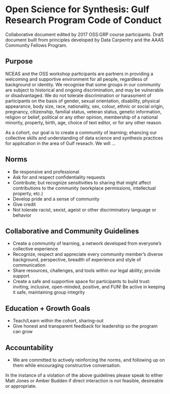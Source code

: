 
# Open Science for Synthesis: Gulf Research Program Code of Conduct

Collaborative document edited by 2017 OSS:GRP course participants.  Draft document built from principles developed by Data Carpentry and the AAAS Community Fellows Program.

## Purpose
NCEAS and the OSS workshop participants are partners in providing a welcoming and supportive environment for all people, regardless of background or identity. We recognise that some groups in our community are subject to historical and ongoing discrimination, and may be vulnerable or disadvantaged. We do not tolerate discrimination or harassment of participants on the basis of gender, sexual orientation, disability, physical appearance, body size, race, nationality, sex, colour, ethnic or social origin, pregnancy, citizenship, familial status, veteran status, genetic information, religion or belief, political or any other opinion, membership of a national minority, property, birth, age, choice of text editor, or for any other reason.

As a cohort, our goal is to create a community of learning; ehancing our collective skills and understanding of data science and synthesis practices for application in the area of Gulf reseach.  We will …

## Norms

- Be responsive and professional
- Ask for and respect confidentiality requests
- Contribute; but recognize sensitivities to sharing that might affect contributions to the community (workplace permissions, intellectual property, etc.)
- Develop pride and a sense of community
- Give credit
- Not tolerate racist, sexist, ageist or other discriminatory language or behavior

## Collaborative and Community Guidelines

- Create a community of learning, a network developed from everyone’s collective experience
- Recognize, respect and appreciate every community member’s  diverse background, perspective, breadth of experience and style of communication
- Share resources, challenges, and tools within our legal ability; provide support
- Create a safe and supportive space for participants to build trust: inviting, inclusive, open-minded, positive, and FUN! Be active in keeping it safe, maintaining group integrity


## Education + Growth Goals

- Teach/Learn within the cohort, sharing-out
- Give honest and transparent feedback for leadership so the program can grow


## Accountability

- We are committed to actively reinforcing the norms, and following up on them while encouraging constructive conversation.

In the instance of a violation of the above guidelines please speak to either Matt Jones or Amber Budden if direct interaction is not feasible, desireable or appropriate. 

